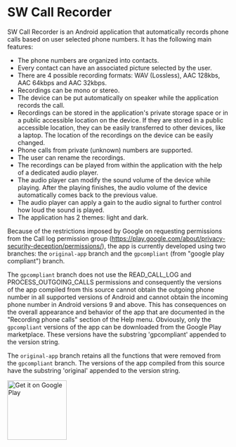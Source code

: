 # SW Call Recorder

SW Call Recorder is an Android application that automatically records phone calls based on user selected phone numbers.
It has the following main features:

- The phone numbers are organized into contacts.
- Every contact can have an associated picture selected by the user.
- There are 4 possible recording formats: WAV (Lossless),  AAC 128kbs, AAC 64kbps and AAC 32kbps.
- Recordings can be mono or stereo.
- The device can be put automatically on speaker while the application records the call.
- Recordings can be stored in the application's private storage space or in a public accessible location on the device. If they are stored in a public accessible location, they can be easily transferred to other devices, like a laptop. The location of the recordings on the device can be easily changed.
- Phone calls from private (unknown) numbers are supported.
- The user can rename the recordings.
- The recordings can be played from within the application with the help of a dedicated audio player.
- The audio player can modify the sound volume of the device while playing. After the playing finishes, the audio volume of the device automatically comes back to the previous value.
- The audio player can apply a gain to the audio signal to further control how loud the sound is played.
- The application has 2 themes: light and dark.

Because of the restrictions imposed by Google on requesting permissions from the Call log permission group (https://play.google.com/about/privacy-security-deception/permissions/), the app is currently developed using two branches: the `original-app` branch and the `gpcompliant` (from "google play compliant") branch.

The `gpcompliant` branch does not use the READ_CALL_LOG and PROCESS_OUTGOING_CALLS permissions and consequently the versions of the app compiled from this source cannot obtain the outgoing phone number in all supported versions of Android and cannot obtain the incoming phone number in Android versions 9 and above. This has consequences on the overall appearance and behavior of the app that are documented in the "Recording phone calls" section of the Help menu. Obviously, only the `gpcompliant` versions of the app can be downloaded from the Google Play marketplace. These versions have the substring 'gpcompliant' appended to the version string.

The `original-app` branch retains all the functions that were removed from the `gpcompliant` branch. The versions of the app compiled from this source have the substring 'original' appended to the version string.

<!--<a href="https://synaptic-call-recorder.en.aptoide.com/"><img width="135px" alt="Android app on Aptoide" src="https://cdn6.aptoide.com/includes/themes/2014/images/aptoide_badge.svg?timestamp=timestamp=20190529"></a>-->

<a href='https://play.google.com/store/apps/details?id=net.synapticweb.callrecorder.gpcompliant.full&pcampaignid=pcampaignidMKT-Other-global-all-co-prtnr-py-PartBadge-Mar2515-1'><img width="135px" alt='Get it on Google Play' src='https://play.google.com/intl/en_us/badges/static/images/badges/en_badge_web_generic.png'/></a>
